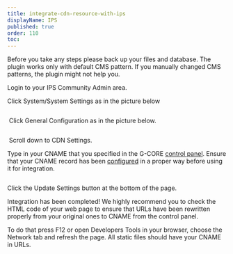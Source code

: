 ```yaml
---
title: integrate-cdn-resource-with-ips
displayName: IPS
published: true
order: 110
toc:
---
```

Before you take any steps please back up your files and database. The plugin works only with default CMS pattern. If you manually changed CMS patterns, the plugin might not help you.

Login to your IPS Community Admin area.

Click System/System Settings as in the picture below  
  
<img src="https://support.gcore.com/hc/ru/article_attachments/115000082609/ips-settings.jpeg" alt="">

 Click General Configuration as in the picture below.

<img src="https://support.gcore.com/hc/ru/article_attachments/115000084705/ips-general-configuration.jpeg" alt="">

 Scroll down to CDN Settings.

Type in your CNAME that you specified in the G-CORE [control panel](https://control.gcdn.co/). Ensure that your CNAME record has been [configured](https://support.gcore.com/hc/en-us/articles/213969769-%D0%A1NAME) in a proper way before using it for integration.  
  
<img src="https://support.gcore.com/hc/ru/article_attachments/115000084885/ips-cdn-settingsv1.jpeg" alt="">

Click the Update Settings button at the bottom of the page.

Integration has been completed! We highly recommend you to check the HTML code of your web page to ensure that URLs have been rewritten properly from your original ones to CNAME from the control panel.

To do that press F12 or open Developers Tools in your browser, choose the Network tab and refresh the page. All static files should have your CNAME in URLs.